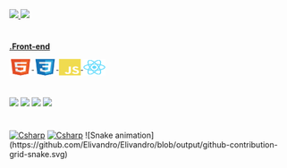 <div>
  <a href="https://github.com/Elivandro">
    <img width="60%" width="180em"
      src="https://github-readme-stats.vercel.app/api?username=Elivandro&show_icons=true&theme=github_dark&include_all_commits=true&count_private=true" />
      <img width="60%" width="180em"
      src="https://github-readme-stats.vercel.app/api/top-langs/?username=Elivandro&layout=compact&langs_count=7&theme=github_dark" />
</div>

#
<Strong>.Front-end</strong>

<div style="display: inline_block">
  <img align="center" alt="Elivandro-HTML" height="30" width="40" src="https://raw.githubusercontent.com/devicons/devicon/master/icons/html5/html5-original.svg">
  <img align="center" alt="Elivandro-CSS" height="30" width="40" src="https://raw.githubusercontent.com/devicons/devicon/master/icons/css3/css3-original.svg">
  <img align="center" alt="Elivandro-JS" height="30" width="40" src="https://raw.githubusercontent.com/devicons/devicon/master/icons/javascript/javascript-plain.svg">
  <img align="center" alt="Elivandro-React" height="30" width="40" src="https://raw.githubusercontent.com/devicons/devicon/master/icons/react/react-original.svg">
</div>

#
<div>
  <a href="https://www.linkedin.com/in/elivandro-silva-55b057227/" target="_blank"><img src="https://img.shields.io/badge/-LinkedIn-%230077B5?style=for-the-badge&logo=linkedin&logoColor=white" target="_blank"></a>
  <a href="https://www.instagram.com/elivandro.eas/" target="_blank"><img src="https://img.shields.io/badge/-Instagram-%23E4405F?style=for-the-badge&logo=instagram&logoColor=white" target="_blank"></a>
  <a href="https://www.facebook.com/ElivandroEAS" target="_blank"><img src="https://img.shields.io/badge/Facebook-1877F2?style=for-the-badge&logo=facebook&logoColor=white" target="_blank"></a>
  <a href = "mailto:Elivandro@hotmail.com.br"><img src="https://img.shields.io/badge/-hotmail-%23333?style=for-the-badge&logo=microsoft-outlook&logoColor=blue" target="_blank"></a>
</div>

#
<div>
  <a href="https://github.com/Elivandro"><img alt="Csharp" height="30" width="150" src="https://komarev.com/ghpvc/?username=Elivandro&color=lightgrey" alt="Elivandro"/></a>
  <a href="https://github.com/Elivandro"><img alt="Csharp" height="30" width="150" src="https://img.shields.io/github/license/Elivandro/Elivandro.svg" alt="Elivandro"/></a>
  ![Snake animation](https://github.com/Elivandro/Elivandro/blob/output/github-contribution-grid-snake.svg)
</div>
